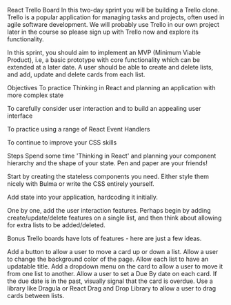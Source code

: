 React Trello Board
In this two-day sprint you will be building a Trello clone. Trello is a popular application for managing tasks and projects, often used in agile software development. We will probably use Trello in our own project later in the course so please sign up with Trello now and explore its functionality.

In this sprint, you should aim to implement an MVP (Minimum Viable Product), i.e, a basic prototype with core functionality which can be extended at a later date. A user should be able to create and delete lists, and add, update and delete cards from each list.

Objectives
To practice Thinking in React and planning an application with more complex state

To carefully consider user interaction and to build an appealing user interface

To practice using a range of React Event Handlers

To continue to improve your CSS skills

Steps
Spend some time 'Thinking in React' and planning your component hierarchy and the shape of your state. Pen and paper are your friends!

Start by creating the stateless components you need. Either style them nicely with Bulma or write the CSS entirely yourself.

Add state into your application, hardcoding it initially.

One by one, add the user interaction features. Perhaps begin by adding create/update/delete features on a single list, and then think about allowing for extra lists to be added/deleted.

Bonus
Trello boards have lots of features - here are just a few ideas.

Add a button to allow a user to move a card up or down a list.
Allow a user to change the background color of the page.
Allow each list to have an updatable title.
Add a dropdown menu on the card to allow a user to move it from one list to another.
Allow a user to set a Due By date on each card. If the due date is in the past, visually signal that the card is overdue.
Use a library like Dragula or React Drag and Drop Library to allow a user to drag cards between lists.